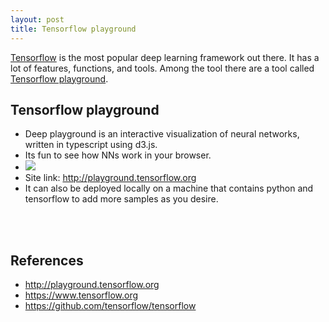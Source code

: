 ```yaml
---
layout: post
title: Tensorflow playground
---
```


[Tensorflow](https://www.tensorflow.org) is the most popular deep learning framework out there. It has a lot of features, functions, and tools. Among the tool there are a tool called [Tensorflow playground](http://playground.tensorflow.org).

## Tensorflow playground

- Deep playground is an interactive visualization of neural networks, written in typescript using d3.js. 
- Its fun to see how NNs work in your browser.
- ![](https://mbadry1.github.io/images/PostsImages/03.png)
- Site link: http://playground.tensorflow.org
- It can also be deployed locally on a machine that contains python and tensorflow to add more samples as you desire.

<br/>

<br/>

## References

- http://playground.tensorflow.org
- https://www.tensorflow.org
- https://github.com/tensorflow/tensorflow

<br/>

<br/>

